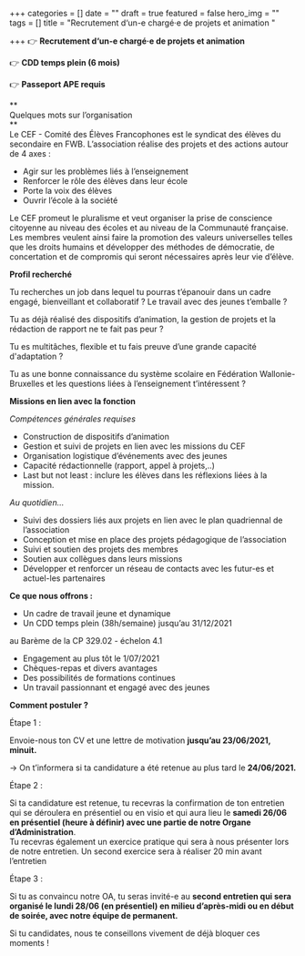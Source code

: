 +++
categories = []
date = ""
draft = true
featured = false
hero_img = ""
tags = []
title = "Recrutement d‘un-e chargé·e de projets et animation "

+++
👉 **Recrutement d‘un-e chargé·e de projets et animation**

👉 **CDD temps plein (6 mois)**

👉 **Passeport APE requis**

**  
Quelques mots sur l’organisation  
**  
Le CEF - Comité des Élèves Francophones est le syndicat des élèves du secondaire en FWB. L’association réalise des projets et des actions autour de 4 axes :

* Agir sur les problèmes liés à l’enseignement
* Renforcer le rôle des élèves dans leur école
* Porte la voix des élèves
* Ouvrir l’école à la société

Le CEF promeut le pluralisme et veut organiser la prise de conscience citoyenne au niveau des écoles et au niveau de la Communauté française. Les membres veulent ainsi faire la promotion des valeurs universelles telles que les droits humains et développer des méthodes de démocratie, de concertation et de compromis qui seront nécessaires après leur vie d’élève.

**Profil recherché**

Tu recherches un job dans lequel tu pourras t’épanouir dans un cadre engagé, bienveillant et collaboratif ? Le travail avec des jeunes t’emballe ?

Tu as déjà réalisé des dispositifs d’animation, la gestion de projets et la rédaction de rapport ne te fait pas peur ?

Tu es multitâches, flexible et tu fais preuve d’une grande capacité d'adaptation ?

Tu as une bonne connaissance du système scolaire en Fédération Wallonie-Bruxelles et les questions liées à l’enseignement t’intéressent ?

**Missions en lien avec la fonction**

_Compétences générales requises_

* Construction de dispositifs d’animation
* Gestion et suivi de projets en lien avec les missions du CEF
* Organisation logistique d’événements avec des jeunes
* Capacité rédactionnelle (rapport, appel à projets,..)
* Last but not least : inclure les élèves dans les réflexions liées à la mission.

_Au quotidien…_

* Suivi des dossiers liés aux projets en lien avec le plan quadriennal de l’association
* Conception et mise en place des projets pédagogique de l’association
* Suivi et soutien des projets des membres
* Soutien aux collègues dans leurs missions
* Développer et renforcer un réseau de contacts avec les futur-es et actuel-les partenaires

**Ce que nous offrons :**

* Un cadre de travail jeune et dynamique
* Un CDD temps plein (38h/semaine) jusqu’au 31/12/2021

au Barème de la CP 329.02 - échelon 4.1

* Engagement au plus tôt le 1/07/2021
* Chèques-repas et divers avantages
* Des possibilités de formations continues
* Un travail passionnant et engagé avec des jeunes

**Comment postuler ?**

Étape 1 :

Envoie-nous ton CV et une lettre de motivation **jusqu’au 23/06/2021, minuit.**

→ On t’informera si ta candidature a été retenue au plus tard le **24/06/2021.**

Étape 2 :

Si ta candidature est retenue, tu recevras la confirmation de ton entretien qui se déroulera en présentiel ou en visio et qui aura lieu le **samedi 26/06 en présentiel (heure à définir) avec une partie de notre Organe d’Administration**.  
Tu recevras également un exercice pratique qui sera à nous présenter lors de notre entretien. Un second exercice sera à réaliser 20 min avant l’entretien

Étape 3 :

Si tu as convaincu notre OA, tu seras invité-e au **second entretien qui sera organisé le lundi 28/06 (en présentiel) en milieu d’après-midi ou en début de soirée, avec notre équipe de permanent.**

Si tu candidates, nous te conseillons vivement de déjà bloquer ces moments !
